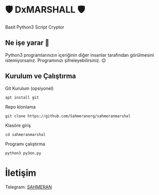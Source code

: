 
# 🛡️ DxMARSHALL 🛡️
Basit Python3 Script Cryptor

## Ne işe yarar 🧐
Python3 programlarınızın içeriğinin diğer insanlar tarafından görülmesini istemiyorsanız. Programınızı şifreleyebilirsiniz. 😉

## Kurulum ve Çalıştırma

Git Kurulum (opsiyonel)
```
apt install git
```

Repo klonlama
```
git clone https://github.com/Sahmeranorg/sahmeranmarshal
```

Klasöre giriş
```
cd sahmeranmarshal
```

Programı çalıştırma
```
python3 py3en.py
```

# İletişim
Telegram:
[SAHMERAN](https://t.me/obirsanaltanrisi)


